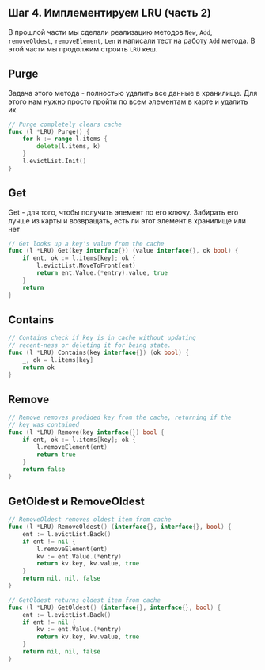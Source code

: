 ## Шаг 4. Имплементируем LRU (часть 2)
В прошлой части мы сделали реализацию методов `New`, `Add`, `removeOldest`, `removeElement`, `Len` и написали тест на работу `Add` метода.
В этой части мы продолжим строить  `LRU` кеш.

## Purge
Задача этого метода - полностью удалить все данные в хранилище. Для этого нам нужно просто пройти по всем элементам в карте и удалить их
```Go
// Purge completely clears cache
func (l *LRU) Purge() {
	for k := range l.items {
		delete(l.items, k)
	}
	l.evictList.Init()
}

```

## Get
Get - для того, чтобы получить элемент по его ключу. Забирать его лучше из карты и возвращать, есть ли этот элемент в хранилище или нет
```Go
// Get looks up a key's value from the cache
func (l *LRU) Get(key interface{}) (value interface{}, ok bool) {
	if ent, ok := l.items[key]; ok {
		l.evictList.MoveToFront(ent)
		return ent.Value.(*entry).value, true
	}
	return
}
```

## Contains

```Go
// Contains check if key is in cache without updating
// recent-ness or deleting it for being state.
func (l *LRU) Contains(key interface{}) (ok bool) {
	_, ok = l.items[key]
	return ok
}
```

## Remove

```Go
// Remove removes prodided key from the cache, returning if the
// key was contained
func (l *LRU) Remove(key interface{}) bool {
	if ent, ok := l.items[key]; ok {
		l.removeElement(ent)
		return true
	}
	return false
}
```

## GetOldest и RemoveOldest
```Go
// RemoveOldest removes oldest item from cache
func (l *LRU) RemoveOldest() (interface{}, interface{}, bool) {
	ent := l.evictList.Back()
	if ent != nil {
		l.removeElement(ent)
		kv := ent.Value.(*entry)
		return kv.key, kv.value, true
	}
	return nil, nil, false
}

// GetOldest returns oldest item from cache
func (l *LRU) GetOldest() (interface{}, interface{}, bool) {
	ent := l.evictList.Back()
	if ent != nil {
		kv := ent.Value.(*entry)
		return kv.key, kv.value, true
	}
	return nil, nil, false
}
```
